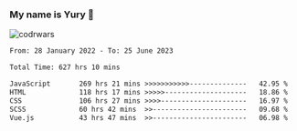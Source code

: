 ### My name is Yury 👋 
![codrwars](https://www.codewars.com/users/litury/badges/micro) 


<!--START_SECTION:waka-->

```txt
From: 28 January 2022 - To: 25 June 2023

Total Time: 627 hrs 10 mins

JavaScript       269 hrs 21 mins >>>>>>>>>>>--------------   42.95 %
HTML             118 hrs 17 mins >>>>>--------------------   18.86 %
CSS              106 hrs 27 mins >>>>---------------------   16.97 %
SCSS             60 hrs 42 mins  >>-----------------------   09.68 %
Vue.js           43 hrs 47 mins  >>-----------------------   06.98 %
```

<!--END_SECTION:waka-->

